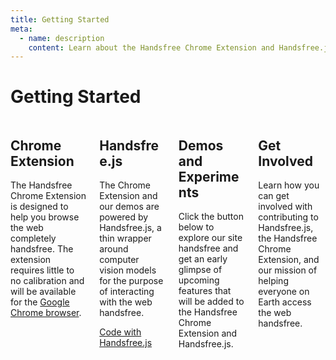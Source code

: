 ```yaml
---
title: Getting Started
meta:
  - name: description
    content: Learn about the Handsfree Chrome Extension and Handsfree.js and how to get started with each
---
```


# Getting Started

<div class="columns">
  <div class="column">
    <h2>Chrome Extension</h2>
    <p>The Handsfree Chrome Extension is designed to help you browse the web completely handsfree. The extension requires little to no calibration and will be available for the <a href="https://www.google.com/chrome/">Google Chrome browser</a>.</p>
  </div>
  <div class="column">
    <h2>Handsfree.js</h2>
    <p>The Chrome Extension and our demos are powered by Handsfree.js, a thin wrapper around computer vision models for the purpose of interacting with the web handsfree.</p>
    <a class="button" href="https://handsfree.js.org">Code with Handsfree.js</a>
  </div>
  <div class="column">
    <h2>Demos and Experiments</h2>
    <p>Click the button below to explore our site handsfree and get an early glimpse of upcoming features that will be added to the Handsfree Chrome Extension and Handsfree.js.</p>
    <ToggleWebcam />
  </div>
  <div class="column">
    <h2>Get Involved</h2>
    <p>Learn how you can get involved with contributing to Handsfree.js, the Handsfree Chrome Extension, and our mission of helping everyone on Earth access the web handsfree.</p>
  </div>
</div>
